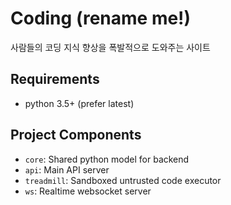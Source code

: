 # Coding (rename me!)

사람들의 코딩 지식 향상을 폭발적으로 도와주는 사이트

## Requirements

- python 3.5+ (prefer latest)

## Project Components

- `core`: Shared python model for backend
- `api`: Main API server
- `treadmill`: Sandboxed untrusted code executor
- `ws`: Realtime websocket server
